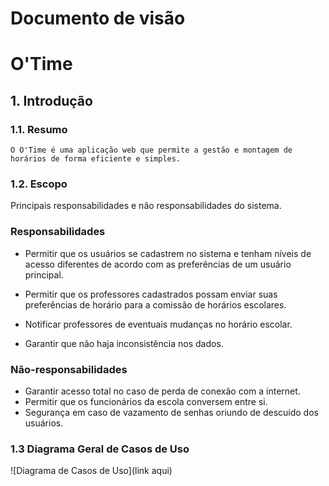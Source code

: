 # Documento de visão
# O'Time
## 1. Introdução
### 1.1. Resumo

`O O'Time é uma aplicação web que permite a gestão e montagem de horários de forma eficiente e simples.`

### 1.2. Escopo

Principais responsabilidades e não responsabilidades do sistema.

### Responsabilidades

* Permitir que os usuários se cadastrem no sistema e tenham níveis de acesso diferentes de acordo com as preferências de um usuário principal.

* Permitir que os professores cadastrados possam enviar suas preferências de horário para a comissão de horários escolares.

* Notificar professores de eventuais mudanças no horário escolar.

* Garantir que não haja inconsistência nos dados.

### Não-responsabilidades

- Garantir acesso total no caso de perda de conexão com a internet.
- Permitir que os funcionários da escola conversem entre si.
- Segurança em caso de vazamento de senhas oriundo de descuido dos usuários.

### 1.3 Diagrama Geral de Casos de Uso

![Diagrama de Casos de Uso](link aqui)